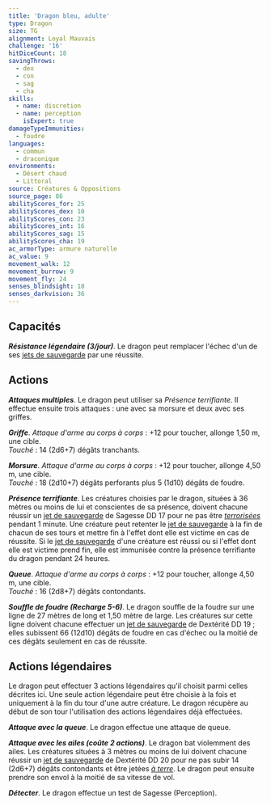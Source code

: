 ```yaml
---
title: 'Dragon bleu, adulte'
type: Dragon
size: TG
alignment: Loyal Mauvais
challenge: '16'
hitDiceCount: 18
savingThrows:
  - dex
  - con
  - sag
  - cha
skills:
  - name: discretion
  - name: perception
    isExpert: true
damageTypeImmunities:
  - foudre
languages:
  - commun
  - draconique
environments:
  - Désert chaud
  - Littoral
source: Créatures & Oppositions
source_page: 86
abilityScores_for: 25
abilityScores_dex: 10
abilityScores_con: 23
abilityScores_int: 16
abilityScores_sag: 15
abilityScores_cha: 19
ac_armorType: armure naturelle
ac_value: 9
movement_walk: 12
movement_burrow: 9
movement_fly: 24
senses_blindsight: 18
senses_darkvision: 36
---
```

## Capacités
_**Résistance légendaire (3/jour)**_. Le dragon peut remplacer l'échec d'un de ses [jets de sauvegarde](/utiliser-les-caracteristiques/#jets-de-sauvegarde) par une réussite.

## Actions
_**Attaques multiples**_. Le dragon peut utiliser sa _Présence terrifiante_. Il effectue ensuite trois attaques : une avec sa morsure et deux avec ses griffes.

_**Griffe**_. _Attaque d'arme au corps à corps_ : +12 pour toucher, allonge 1,50 m, une cible.  
_Touché_ : 14 (2d6+7) dégâts tranchants.

_**Morsure**_. _Attaque d'arme au corps à corps_ : +12 pour toucher, allonge 4,50 m, une cible.  
_Touché_ : 18 (2d10+7) dégâts perforants plus 5 (1d10) dégâts de foudre.

_**Présence terrifiante**_. Les créatures choisies par le dragon, situées à 36 mètres ou moins de lui et conscientes de sa présence, doivent chacune réussir un [jet de sauvegarde](/utiliser-les-caracteristiques/#jets-de-sauvegarde) de Sagesse DD 17 pour ne pas être [_terrorisées_](/gerer-la-sante-du-personnage/#terrorise) pendant 1 minute. Une créature peut retenter le [jet de sauvegarde](/utiliser-les-caracteristiques/#jets-de-sauvegarde) à la fin de chacun de ses tours et mettre fin à l'effet dont elle est victime en cas de réussite. Si le [jet de sauvegarde](/utiliser-les-caracteristiques/#jets-de-sauvegarde) d'une créature est réussi ou si l'effet dont elle est victime prend fin, elle est immunisée contre la présence terrifiante du dragon pendant 24 heures.

_**Queue**_. _Attaque d'arme au corps à corps_ : +12 pour toucher, allonge 4,50 m, une cible.  
_Touché_ : 16 (2d8+7) dégâts contondants.

_**Souffle de foudre (Recharge 5-6)**_. Le dragon souffle de la foudre sur une ligne de 27 mètres de long et 1,50 mètre de large. Les créatures sur cette ligne doivent chacune effectuer un [jet de sauvegarde](/utiliser-les-caracteristiques/#jets-de-sauvegarde) de Dextérité DD 19 ; elles subissent 66 (12d10) dégâts de foudre en cas d'échec ou la moitié de ces dégâts seulement en cas de réussite.

## Actions légendaires
Le dragon peut effectuer 3 actions légendaires qu'il choisit parmi celles décrites ici. Une seule action légendaire peut être choisie à la fois et uniquement à la fin du tour d'une autre créature. Le dragon récupère au début de son tour l'utilisation des actions légendaires déjà effectuées.

_**Attaque avec la queue**_. Le dragon effectue une attaque de queue.

_**Attaque avec les ailes (coûte 2 actions)**_. Le dragon bat violemment des ailes. Les créatures situées à 3 mètres ou moins de lui doivent chacune réussir un [jet de sauvegarde](/utiliser-les-caracteristiques/#jets-de-sauvegarde) de Dextérité DD 20 pour ne pas subir 14 (2d6+7) dégâts contondants et être jetées [_à terre_](/gerer-la-sante-du-personnage/#a-terre). Le dragon peut ensuite prendre son envol à la moitié de sa vitesse de vol.

_**Détecter**_. Le dragon effectue un test de Sagesse (Perception).
